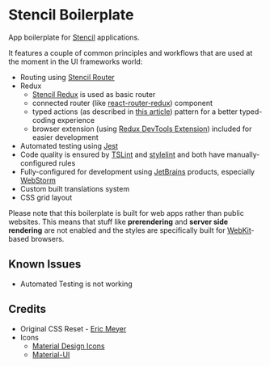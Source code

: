 # Stencil Boilerplate

App boilerplate for [Stencil](https://stenciljs.com/) applications.

It features a couple of common principles and workflows that are used at the moment in the UI frameworks world:
   - Routing using [Stencil Router](https://github.com/ionic-team/stencil-router)
   - Redux
     - [Stencil Redux](https://github.com/ionic-team/stencil-redux) is used as basic router
     - connected router (like [react-router-redux](https://github.com/ReactTraining/react-router/tree/master/packages/react-router-redux)) component
     - typed actions (as described in [this article](https://medium.com/@martin_hotell/redux-typescript-typed-actions-with-less-keystrokes-d984063901d)) pattern for a better typed-coding experience 
     - browser extension (using [Redux DevTools Extension](https://github.com/zalmoxisus/redux-devtools-extension)) included for easier development
   - Automated testing using [Jest](https://facebook.github.io/jest/)
   - Code quality is ensured by [TSLint](https://palantir.github.io/tslint/) and [stylelint](https://stylelint.io/) and both have manually-configured rules
   - Fully-configured for development using [JetBrains](https://www.jetbrains.com/) products, especially [WebStorm](https://www.jetbrains.com/webstorm/)
   - Custom built translations system
   - CSS grid layout

Please note that this boilerplate is built for web apps rather than public websites. This means that stuff like **prerendering** and **server side rendering** are not enabled and the styles are specifically built for [WebKit](https://webkit.org/)-based browsers.

## Known Issues
* Automated Testing is not working 

## Credits
* Original CSS Reset - [Eric Meyer](https://meyerweb.com/eric/tools/css/reset/) 
* Icons
   * [Material Design Icons](https://materialdesignicons.com)
   * [Material-UI](http://www.material-ui.com/)
